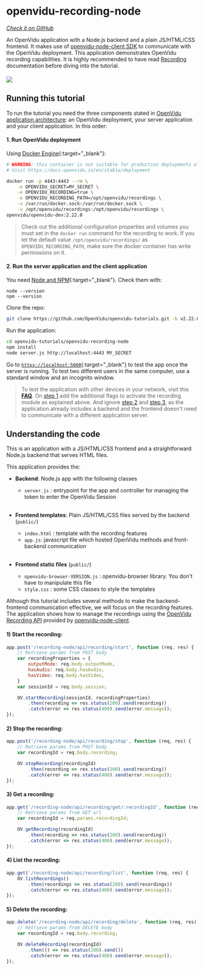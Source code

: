 # openvidu-recording-node

<a href="https://github.com/OpenVidu/openvidu-tutorials/tree/master/openvidu-recording-node" target="_blank"><i class="icon ion-social-github"> Check it on GitHub</i></a>

An OpenVidu application with a Node.js backend and a plain JS/HTML/CSS frontend. It makes use of [openvidu-node-client SDK](reference-docs/openvidu-node-client/) to communicate with the OpenVidu deployment. This application demonstrates OpenVidu recording capabilities. It is highly recommended to have read [Recording](advanced-features/recording/) documentation before diving into the tutorial.

<div class="row">
    <div class="pro-gallery" style="margin: 20px 0 15px 0">
        <a data-fancybox="gallery-pro1" data-type="image" class="fancybox-img" href="img/tutorials/openvidu-recording-node.png">
          <img class="img-responsive" style="margin: auto; max-height: 500px" src="img/tutorials/openvidu-recording-node.png"/>
        </a>
    </div>
</div>

## Running this tutorial

To run the tutorial you need the three components stated in [OpenVidu application architecture](developing-your-video-app/#openvidu-application-architecture): an OpenVidu deployment, your server application and your client application. In this order:

#### 1. Run OpenVidu deployment

Using [Docker Engine](https://docs.docker.com/engine/){:target="_blank"}:

```bash
# WARNING: this container is not suitable for production deployments of OpenVidu
# Visit https://docs.openvidu.io/en/stable/deployment

docker run -p 4443:4443 --rm \
    -e OPENVIDU_SECRET=MY_SECRET \
    -e OPENVIDU_RECORDING=true \
    -e OPENVIDU_RECORDING_PATH=/opt/openvidu/recordings \
    -v /var/run/docker.sock:/var/run/docker.sock \
    -v /opt/openvidu/recordings:/opt/openvidu/recordings \
openvidu/openvidu-dev:2.22.0
```

> Check out the additional configuration properties and volumes you must set in the `docker run` command for the recording to work. If you let the default value `/opt/openvidu/recordings/` as `OPENVIDU_RECORDING_PATH`, make sure the docker container has write permissions on it.

#### 2. Run the server application and the client application

You need [Node and NPM](https://docs.npmjs.com/downloading-and-installing-node-js-and-npm){:target="_blank"}. Check them with:

```
node --version
npm --version
```

Clone the repo:

```bash
git clone https://github.com/OpenVidu/openvidu-tutorials.git -b v2.22.0
```

Run the application:

```bash
cd openvidu-tutorials/openvidu-recording-node
npm install
node server.js http://localhost:4443 MY_SECRET
```

Go to [`https://localhost:5000`](https://localhost:5000){:target="_blank"} to test the app once the server is running. To test two different users in the same computer, use a standard window and an incognito window.

> To test the application with other devices in your network, visit this **[FAQ](troubleshooting/#3-test-applications-in-my-network-with-multiple-devices)**. On [step 1](troubleshooting/#1-set-the-openvidu-deployment-to-use-your-local-ip-and-other-configurations) add the additional flags to activate the recording module as explained above. And ignore [step 2](troubleshooting/#2-run-your-preferred-server-application-sample) and [step 3](#3-run-the-client-application-tutorial-changing-the-application_server_url), as the application already includes a backend and the frontend doesn't need to communicate with a different application server.


## Understanding the code

This is an application with a JS/HTML/CSS frontend and a straightforward Node.js backend that serves HTML files.

This application provides the:

- **Backend**: Node.js app with the following classes
	- `server.js` : entrypoint for the app and controller for managing the token to enter the OpenVidu Session<br><br>

- **Frontend templates**: Plain JS/HTML/CSS files served by the backend (`public/`)
	- `index.html` : template with the recording features
	- `app.js`: javascript file which hosted OpenVidu methods and front-backend communication<br><br>

- **Frontend static files** (`public/`)
 	- `openvidu-browser-VERSION.js` : openvidu-browser library. You don't have to manipulate this file
	- `style.css` : some CSS classes to style the templates


Although this tutorial includes several methods to make the backend-frontend communication effective, we will focus on the recording features. The application shows how to manage the recordings using the [OpenVidu Recording API](reference-docs/REST-API/#the-recording-object) provided by [openvidu-node-client](reference-docs/openvidu-node-client/#manage-recordings).

#### 1) Start the recording:

```javascript
app.post('/recording-node/api/recording/start', function (req, res) {
	// Retrieve params from POST body
	var recordingProperties = {
		outputMode: req.body.outputMode,
		hasAudio: req.body.hasAudio,
		hasVideo: req.body.hasVideo,
	}
	var sessionId = req.body.session;

	OV.startRecording(sessionId, recordingProperties)
		.then(recording => res.status(200).send(recording))
		.catch(error => res.status(400).send(error.message));
});
```

#### 2) Stop the recording:

```javascript
app.post('/recording-node/api/recording/stop', function (req, res) {
    // Retrieve params from POST body
    var recordingId = req.body.recording;

    OV.stopRecording(recordingId)
        .then(recording => res.status(200).send(recording))
        .catch(error => res.status(400).send(error.message));
});
```

#### 3) Get a recording:

```javascript
app.get('/recording-node/api/recording/get/:recordingId', function (req, res) {
    // Retrieve params from GET url
    var recordingId = req.params.recordingId;

    OV.getRecording(recordingId)
        .then(recording => res.status(200).send(recording))
        .catch(error => res.status(400).send(error.message));
});
```


#### 4) List the recording:

```javascript
app.get('/recording-node/api/recording/list', function (req, res) {
    OV.listRecordings()
        .then(recordings => res.status(200).send(recordings))
        .catch(error => res.status(400).send(error.message));
});
```

#### 5) Delete the recording:

```javascript
app.delete('/recording-node/api/recording/delete', function (req, res) {
    // Retrieve params from DELETE body
    var recordingId = req.body.recording;

    OV.deleteRecording(recordingId)
        .then(() => res.status(200).send())
        .catch(error => res.status(400).send(error.message));
});
```

<link rel="stylesheet" href="https://cdnjs.cloudflare.com/ajax/libs/fancybox/3.1.20/jquery.fancybox.min.css" />
<script src="https://cdnjs.cloudflare.com/ajax/libs/fancybox/3.1.20/jquery.fancybox.min.js"></script>
<script type='text/javascript' src='js/fancybox-setup.js'></script>